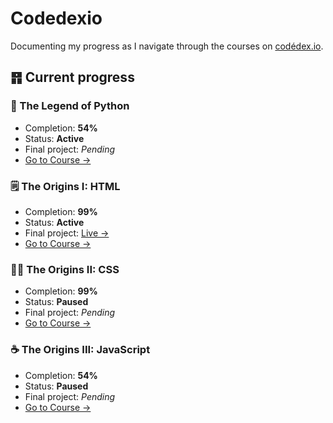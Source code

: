 # Codedexio
Documenting my progress as I navigate through the courses on [codédex.io](https://codedex.io).

## ䷢ Current progress

### 🐍 The Legend of Python
- Completion: **54%**
- Status: **Active**
- Final project: *Pending*
- [Go to Course →](https://www.codedex.io/python/)

### 🗒️ The Origins I: HTML
- Completion: **99%**
- Status: **Active**
- Final project: [Live →](https://codedexio.vercel.app)
- [Go to Course →](https://www.codedex.io/html/)

### 👨‍🎨 The Origins II: CSS
- Completion: **99%**
- Status: **Paused**
- Final project: *Pending*
- [Go to Course →](https://www.codedex.io/css/)

### ☕️ The Origins III: JavaScript
- Completion: **54%**
- Status: **Paused**
- Final project: *Pending*
- [Go to Course →](https://www.codedex.io/javascript/)